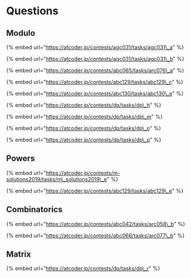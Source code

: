 # Questions

## Modulo

{% embed url="https://atcoder.jp/contests/agc031/tasks/agc031\_a" %}

{% embed url="https://atcoder.jp/contests/agc031/tasks/agc031\_b" %}

{% embed url="https://atcoder.jp/contests/abc065/tasks/arc076\_a" %}

{% embed url="https://atcoder.jp/contests/abc129/tasks/abc129\_c" %}

{% embed url="https://atcoder.jp/contests/abc130/tasks/abc130\_e" %}

{% embed url="https://atcoder.jp/contests/dp/tasks/dp\_h" %}

{% embed url="https://atcoder.jp/contests/dp/tasks/dp\_m" %}

{% embed url="https://atcoder.jp/contests/dp/tasks/dp\_o" %}

{% embed url="https://atcoder.jp/contests/dp/tasks/dp\_p" %}

## Powers

{% embed url="https://atcoder.jp/contests/m-solutions2019/tasks/m\_solutions2019\_e" %}

{% embed url="https://atcoder.jp/contests/abc129/tasks/abc129\_e" %}

## Combinatorics

{% embed url="https://atcoder.jp/contests/abc042/tasks/arc058\_b" %}

{% embed url="https://atcoder.jp/contests/abc066/tasks/arc077\_b" %}

## Matrix

{% embed url="https://atcoder.jp/contests/dp/tasks/dp\_r" %}

